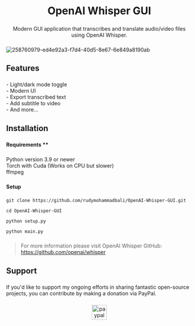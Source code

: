 <h1 align="center">OpenAI Whisper GUI</h1>

###

<p align="center">Modern GUI application that transcribes and translate audio/video files using OpenAI Whisper.</p>

###

![258760979-ed4e92a3-f7d4-40d5-8e67-6e849a8190ab](https://github.com/iamironman0/OpenAI-Whisper-GUI/assets/63475761/e343aa64-5c4a-41e6-afec-e07069ee5b28)

###

<h2 align="left">Features</h2>

###

<p align="left">- Light/dark mode toggle<br>- Modern UI<br>- Export transcribed text<br>- Add subtitle to video<br>- And more...</p>

###

<h2 align="left">Installation</h2>

###

<h4 align="left">Requirements **</h4>

###

<p align="left">Python version 3.9 or newer<br>Torch with Cuda (Works on CPU but slower)<br>ffmpeg</p>

###

<h4 align="left">Setup</h4>

###

```
git clone https://github.com/rudymohammadbali/OpenAI-Whisper-GUI.git
```
```
cd OpenAI-Whisper-GUI
```
```
python setup.py
```
```
python main.py
```
###

> For more information please visit OpenAI Whisper GitHub: https://github.com/openai/whisper

###

<h2 align="left">Support</h2>

###

<p align="left">If you'd like to support my ongoing efforts in sharing fantastic open-source projects, you can contribute by making a donation via PayPal.</p>

###

<div align="center">
  <a href="https://www.paypal.com/paypalme/iamironman0" target="_blank">
    <img src="https://img.shields.io/static/v1?message=PayPal&logo=paypal&label=&color=00457C&logoColor=white&labelColor=&style=flat" height="40" alt="paypal logo"  />
  </a>
</div>

###
